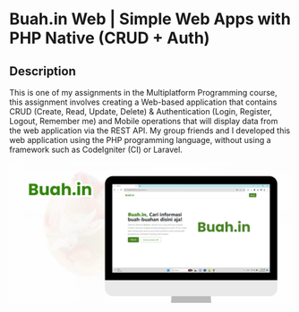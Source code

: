 # Buah.in Web | Simple Web Apps with PHP Native (CRUD + Auth)

## Description
This is one of my assignments in the Multiplatform Programming course, this assignment involves creating a Web-based application that contains CRUD (Create, Read, Update, Delete) & Authentication (Login, Register, Logout, Remember me) and Mobile operations that will display data from the web application via the REST API. My group friends and I developed this web application using the PHP programming language, without using a framework such as CodeIgniter (CI) or Laravel.

![Buah Thumbnail](img/Buah.in%20Thumbnail.png)
